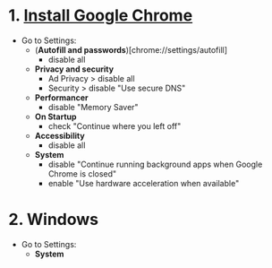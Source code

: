 # 1. [Install Google Chrome](https://www.google.com/chrome/)

* Go to Settings:
  - (**Autofill and passwords**)[chrome://settings/autofill]
     - disable all
  - **Privacy and security**
     - Ad Privacy > disable all
     - Security > disable "Use secure DNS"
  - **Performancer**
    - disable "Memory Saver"
  - **On Startup**
    - check "Continue where you left off"
  - **Accessibility**
    - disable all
  - **System**
    - disable "Continue running background apps when Google Chrome is closed"
    - enable "Use hardware acceleration when available"

# 2. Windows

* Go to Settings:
  - **System**

